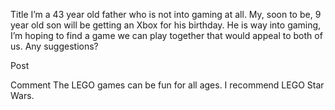Title
I’m a 43 year old father who is not into gaming at all. My, soon to be, 9 year old son will be getting an Xbox for his birthday. He is way into gaming, I’m hoping to find a game we can play together that would appeal to both of us. Any suggestions?

Post


Comment
The LEGO games can be fun for all ages. I recommend LEGO Star Wars.
